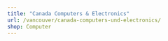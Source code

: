 ```yaml
---
title: "Canada Computers & Electronics"
url: /vancouver/canada-computers-und-electronics/
shop: Computer
---
```

